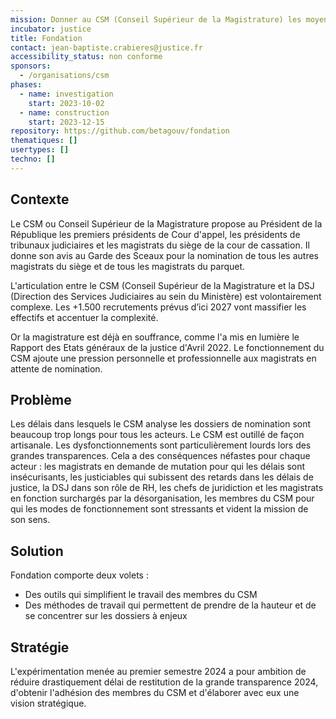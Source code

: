 ```yaml
---
mission: Donner au CSM (Conseil Supérieur de la Magistrature) les moyens d'un travail efficace et de qualité afin de concourir à la continuité du fonctionnement de l'institution judiciaire et de contribuer à une RH vertueuse du corps de la magistrature.
incubator: justice
title: Fondation
contact: jean-baptiste.crabieres@justice.fr
accessibility_status: non conforme
sponsors:
  - /organisations/csm
phases:
  - name: investigation
    start: 2023-10-02
  - name: construction
    start: 2023-12-15
repository: https://github.com/betagouv/fondation
thematiques: []
usertypes: []
techno: []
---
```

## Contexte

Le CSM ou Conseil Supérieur de la Magistrature propose au Président de la République les premiers présidents de Cour d'appel, les présidents de tribunaux judiciaires et les magistrats du siège de la cour de cassation. Il donne son avis au Garde des Sceaux pour la nomination de tous les autres magistrats du siège et de tous les magistrats du parquet. 

L'articulation entre le CSM (Conseil Supérieur de la Magistrature et la DSJ (Direction des Services Judiciaires au sein du Ministère) est volontairement complexe. Les +1.500 recrutements prévus d’ici 2027 vont massifier les effectifs et accentuer la complexité.

Or la magistrature est déjà en souffrance, comme l'a mis en lumière le Rapport des Etats généraux de la justice d'Avril 2022. Le fonctionnement du CSM ajoute une pression personnelle et professionnelle aux magistrats en attente de nomination.

## Problème

Les délais dans lesquels le CSM analyse les dossiers de nomination sont beaucoup trop longs pour tous les acteurs. Le CSM est outillé de façon artisanale. Les dysfonctionnements sont particulièrement lourds lors des grandes transparences. Cela a des conséquences néfastes pour chaque acteur : les magistrats en demande de mutation pour qui les délais sont insécurisants, les justiciables qui subissent des retards dans les délais de justice, la DSJ dans son rôle de RH, les chefs de juridiction et les magistrats en fonction surchargés par la désorganisation, les membres du CSM pour qui les modes de fonctionnement sont stressants et vident la mission de son sens.

## Solution

Fondation comporte deux volets :
- Des outils qui simplifient le travail des membres du CSM
- Des méthodes de travail qui permettent de prendre de la hauteur et de se concentrer sur les dossiers à enjeux

## Stratégie

L'expérimentation menée au premier semestre 2024 a pour ambition de réduire drastiquement délai de restitution de la grande transparence 2024, d'obtenir l'adhésion des membres du CSM et d'élaborer avec eux une vision stratégique.
